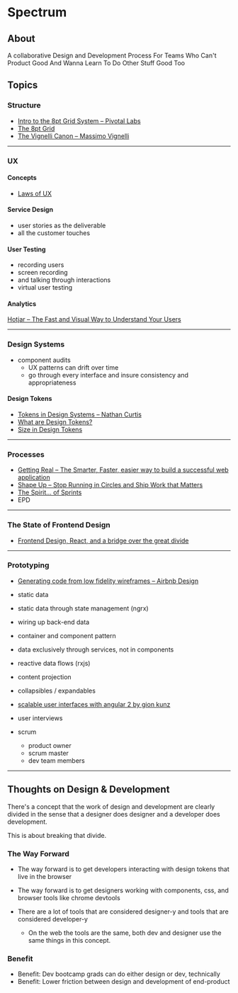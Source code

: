 # Spectrum

## About
A collaborative Design and Development Process For Teams Who Can't Product Good And Wanna Learn To Do Other Stuff Good Too 

## Topics

### Structure
- [Intro to the 8pt Grid System – Pivotal Labs](https://builttoadapt.io/intro-to-the-8-point-grid-system-d2573cde8632)
- [The 8pt Grid](https://spec.fm/specifics/8-pt-grid)
- [The Vignelli Canon – Massimo Vignelli](https://openlab.citytech.cuny.edu/desantistypographicdesign2427fall1d210/files/2017/11/Vignelli_canon.pdf)

___

### UX

#### Concepts
- [Laws of UX](https://lawsofux.com)
#### Service Design
- user stories as the deliverable
- all the customer touches
#### User Testing
  - recording users
  - screen recording
  - and talking through interactions
  - virtual user testing

#### Analytics
[Hotjar – The Fast and Visual Way to Understand Your Users](https://www.hotjar.com)

___

### Design Systems
- component audits
  - UX patterns can drift over time
  - go through every interface and insure consistency and appropriateness

#### Design Tokens
- [Tokens in Design Systems – Nathan Curtis](https://medium.com/eightshapes-llc/tokens-in-design-systems-25dd82d58421)
- [What are Design Tokens?](https://css-tricks.com/what-are-design-tokens)
- [Size in Design Tokens](https://medium.com/eightshapes-llc/size-in-design-systems-64f234aec519)

___

### Processes
- [Getting Real – The Smarter, Faster, easier way to build a successful web application](https://basecamp.com/books/Getting%20Real.pdf)
- [Shape Up – Stop Running in Circles and Ship Work that Matters](https://basecamp.com/shapeup)
- [The Spirit... of Sprints](https://medium.com/@johnpcutler/the-spirit-of-sprints-75a38354bd7b)
- EPD

___

### The State of Frontend Design
- [Frontend Design, React, and a bridge over the great divide](http://bradfrost.com/blog/post/frontend-design-react-and-a-bridge-over-the-great-divide/)
___

### Prototyping
- [Generating code from low fidelity wireframes – Airbnb Design](https://airbnb.design/sketching-interfaces/)
- static data
- static data through state management (ngrx)
- wiring up back-end data
- container and component pattern
- data exclusively through services, not in components
- reactive data flows (rxjs)
- content projection
- collapsibles / expandables
- [scalable user interfaces with angular 2 by gion kunz](https://www.youtube.com/watch?v=A4-bxyjXc40)

- user interviews
- scrum
  - product owner
  - scrum master
  - dev team members

___

## Thoughts on Design & Development

There's a concept that the work of design and development are clearly divided in the sense that a designer does designer and a developer does development.

This is about breaking that divide.

### The Way Forward
- The way forward is to get developers interacting with design tokens that live in the browser
- The way forward is to get designers working with components, css, and browser tools like chrome devtools

- There are a lot of tools that are considered designer-y and tools that are considered developer-y
	-  On the web the tools are the same, both dev and designer use the same things in this concept.

### Benefit
- Benefit: Dev bootcamp grads can do either design or dev, technically
- Benefit: Lower friction between design and development of end-product











